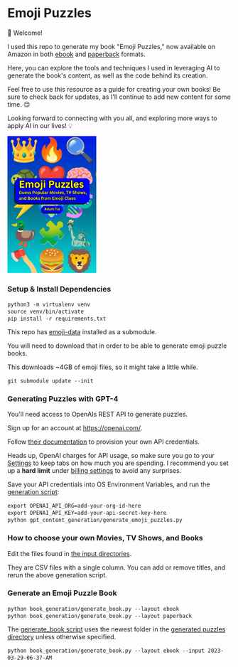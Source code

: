 # Emoji Puzzles

👋 Welcome!

I used this repo to generate my book "Emoji Puzzles," now available on Amazon in both [ebook](https://www.amazon.com/dp/B0BZZ7S6JQ) and [paperback](https://www.amazon.com/dp/B0BZFP394J) formats.

Here, you can explore the tools and techniques I used in leveraging AI to generate the book's content, as well as the code behind its creation.

Feel free to use this resource as a guide for creating your own books! Be sure to check back for updates, as I'll continue to add new content for some time. 😊

Looking forward to connecting with you all, and exploring more ways to apply AI in our lives! 💡

<a href="https://www.amazon.com/dp/B0BZZ7S6JQ">
  <img src="externally_generated_files/ebook-cover.jpg" width="200" />
<a/>

### Setup & Install Dependencies

```commandline
python3 -m virtualenv venv
source venv/bin/activate
pip install -r requirements.txt
```

This repo has [emoji-data](https://github.com/iamcal/emoji-data) installed as a submodule.

You will need to download that in order to be able to generate emoji puzzle books.

This downloads ~4GB of emoji files, so it might take a little while.

```commandline
git submodule update --init
```

### Generating Puzzles with GPT-4

You'll need access to OpenAIs REST API to generate puzzles.

Sign up for an account at https://openai.com/.

Follow [their documentation](https://platform.openai.com/docs/api-reference) to provision your own API credentials.

Heads up, OpenAI charges for API usage, so make sure you go to your [Settings](https://platform.openai.com/account/usage) to keep tabs on how much you are spending. I recommend you set up a **hard limit** under [billing settings](https://platform.openai.com/account/billing/limits) to avoid any surprises.

Save your API credentials into OS Environment Variables, and run the [generation script](gpt_content_generation/generate_emoji_puzzles.py):

```commandline
export OPENAI_API_ORG=add-your-org-id-here
export OPENAI_API_KEY=add-your-api-secret-key-here
python gpt_content_generation/generate_emoji_puzzles.py
```

### How to choose your own Movies, TV Shows, and Books

Edit the files found in [the input directories](gpt_content_generation/inputs).

They are CSV files with a single column. You can add or remove titles, and rerun the above generation script.

### Generate an Emoji Puzzle Book

```commandline
python book_generation/generate_book.py --layout ebook
python book_generation/generate_book.py --layout paperback
```

The [generate_book script](book_generation/generate_book.py) uses the newest folder in the [generated puzzles directory](generated_files/puzzle_pages) unless otherwise specified.

```commandline
python book_generation/generate_book.py --layout ebook --input 2023-03-29-06-37-AM
```
